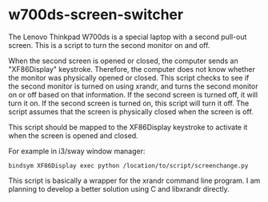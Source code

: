 # w700ds-screen-switcher

The Lenovo Thinkpad W700ds is a special laptop with a second pull-out screen. This is a script to turn the second
monitor on and off.

When the second screen is opened or closed, the computer sends an "XF86Display" keystroke. Therefore, the computer does
not know whether the monitor was physically opened or closed. This script checks to see if the second monitor is turned
on using xrandr, and turns the second monitor on or off based on that information. If the second screen is turned off,
it will turn it on. If the second screen is turned on, this script will turn it off. The script assumes that the screen
is physically closed when the screen is off.

This script should be mapped to the XF86Display keystroke to activate it when the screen is opened and closed. 

For example
in i3/sway window manager:
```
bindsym XF86Display exec python /location/to/script/screenchange.py
```

This script is basically a wrapper for the xrandr command line program.  I am planning to develop a better solution
using C and libxrandr directly. 